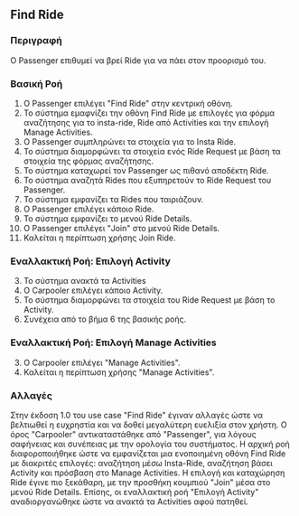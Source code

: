 ## Find Ride

### Περιγραφή

Ο Passenger επιθυμεί να βρεί Ride για να πάει στον προορισμό του.

### Βασική Ροή

1. Ο Passenger επιλέγει "Find Ride" στην κεντρική οθόνη.
2. Το σύστημα εμαφνίζει την οθόνη Find Ride με επιλογές για φόρμα αναζήτησης για το insta-ride, Ride από Activities και την επιλογή Manage Activities.
3. O Passenger συμπληρώνει τα στοιχεία για το Insta Ride.
4. Το σύστημα διαμορφώνει τα στοιχεία ενός Ride Request με βάση τα στοιχεία της φόρμας αναζήτησης.
5. Το σύστημα καταχωρεί τον Passenger ως πιθανό αποδέκτη Ride.
6. Το σύστημα αναζητά Rides που εξυπηρετούν το Ride Request του Passenger.
7. Το σύστημα εμφανίζει τα Rides που ταιριάζουν.
8. Ο Passenger επιλέγει κάποιο Ride.
9. Το σύστημα εμφανίζει το μενού Ride Details.
10. Ο Passenger επιλέγει "Join" στο μενού Ride Details.
11. Καλείται η περίπτωση χρήσης Join Ride.

### Εναλλακτική Ροή: Επιλογή Activity

3. Το σύστημα ανακτά τα Activities
4. Ο Carpooler επιλέγει κάποιο Activity.
5. Το σύστημα διαμορφώνει τα στοιχεία του Ride Request με βάση το Activity.
6. Συνέχεια από το βήμα 6 της βασικής ροής.

### Εναλλακτική Ροή: Επιλογή Manage Activities

3. Ο Carpooler επιλέγει "Manage Activities".
4. Καλείται η περίπτωση χρήσης "Manage Activities".

### Αλλαγές
Στην έκδοση 1.0 του use case "Find Ride" έγιναν αλλαγές ώστε να βελτιωθεί η ευχρηστία και να δοθεί μεγαλύτερη ευελιξία στον χρήστη. Ο όρος "Carpooler" αντικαταστάθηκε από "Passenger", για λόγους σαφήνειας και συνέπειας με την ορολογία του συστήματος. Η αρχική ροή διαφοροποιήθηκε ώστε να εμφανίζεται μια ενοποιημένη οθόνη Find Ride με διακριτές επιλογές: αναζήτηση μέσω Insta-Ride, αναζήτηση βάσει Activity και πρόσβαση στο Manage Activities. Η επιλογή και καταχώρηση Ride έγινε πιο ξεκάθαρη, με την προσθήκη κουμπιού "Join" μέσα στο μενού Ride Details. Επίσης, οι εναλλακτική ροή "Επιλογή Activity" αναδιοργανώθηκε ώστε να ανακτά τα Activities αφού πατηθεί.